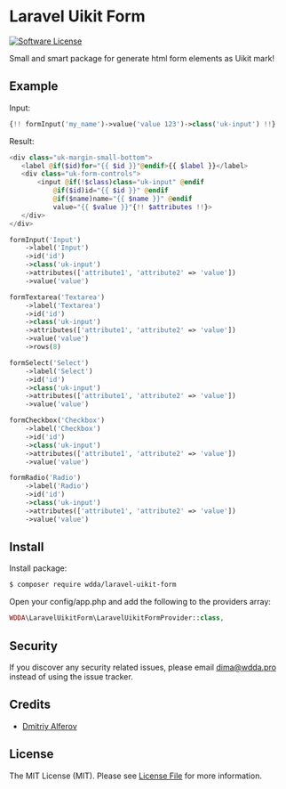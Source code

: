 # Laravel Uikit Form

[![Software License][ico-license]](LICENSE.md)

Small and smart package for generate html form elements as Uikit mark!

## Example

Input:
 ```php
{!! formInput('my_name')->value('value 123')->class('uk-input') !!}
```
Result:
 ```php
<div class="uk-margin-small-bottom">
    <label @if($id)for="{{ $id }}"@endif>{{ $label }}</label>
    <div class="uk-form-controls">
        <input @if(!$class)class="uk-input" @endif
            @if($id)id="{{ $id }}" @endif
            @if($name)name="{{ $name }}" @endif
            value="{{ $value }}"{!! $attributes !!}>
    </div>
</div>
 ```
 
```php
formInput('Input')
    ->label('Input')
    ->id('id')
    ->class('uk-input')
    ->attributes(['attribute1', 'attribute2' => 'value'])
    ->value('value')
```
```php
formTextarea('Textarea')
    ->label('Textarea')
    ->id('id')
    ->class('uk-input')
    ->attributes(['attribute1', 'attribute2' => 'value'])
    ->value('value')
    ->rows(8)
```
```php
formSelect('Select')
    ->label('Select')
    ->id('id')
    ->class('uk-input')
    ->attributes(['attribute1', 'attribute2' => 'value'])
    ->value('value')
```
```php
formCheckbox('Checkbox')
    ->label('Checkbox')
    ->id('id')
    ->class('uk-input')
    ->attributes(['attribute1', 'attribute2' => 'value'])
    ->value('value')
```
```php
formRadio('Radio')
    ->label('Radio')
    ->id('id')
    ->class('uk-input')
    ->attributes(['attribute1', 'attribute2' => 'value'])
    ->value('value')
```


## Install

Install package:

``` bash
$ composer require wdda/laravel-uikit-form
```

Open your config/app.php and add the following to the providers array:
``` php
WDDA\LaravelUikitForm\LaravelUikitFormProvider::class,
```

## Security

If you discover any security related issues, please email dima@wdda.pro instead of using the issue tracker.

## Credits

- [Dmitriy Alferov][link-author]

## License

The MIT License (MIT). Please see [License File](LICENSE.md) for more information.

[ico-version]: https://img.shields.io/packagist/v/wdda/laravel-finder-tests.svg?style=flat-square
[ico-license]: https://img.shields.io/badge/license-MIT-brightgreen.svg?style=flat-square
[link-author]: https://github.com/wdda
